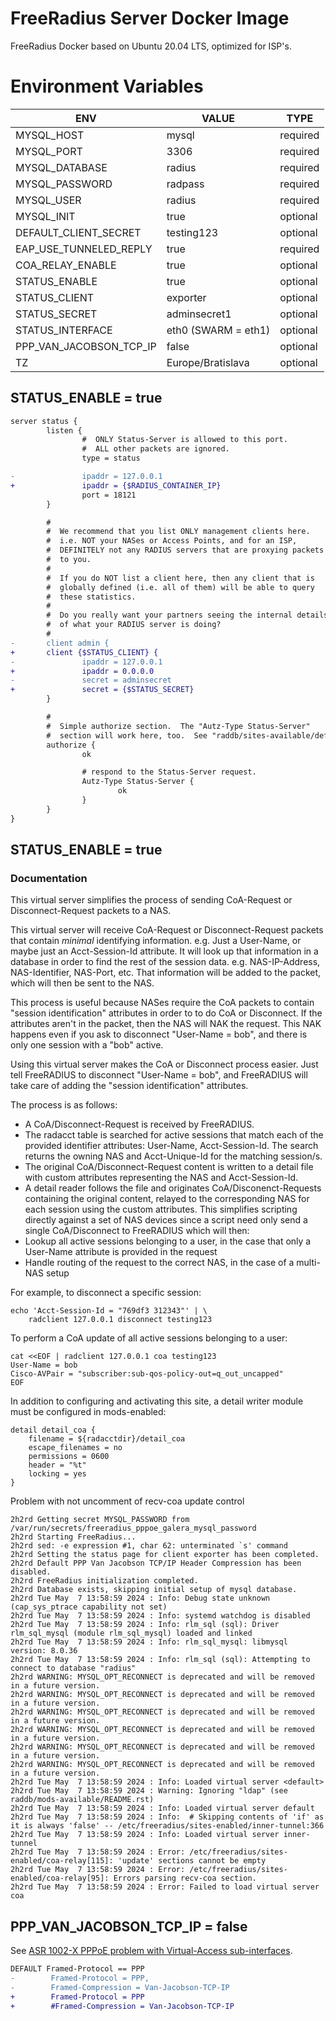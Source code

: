 # FreeRadius Server Docker Image

FreeRadius Docker based on Ubuntu 20.04 LTS, optimized for ISP's.

# Environment Variables

| ENV                         | VALUE              | TYPE     |
|-----------------------------|--------------------|----------|
| MYSQL_HOST                  | mysql              | required |
| MYSQL_PORT                  | 3306               | required |
| MYSQL_DATABASE              | radius             | required |
| MYSQL_PASSWORD              | radpass            | required |
| MYSQL_USER                  | radius             | required |
| MYSQL_INIT                  | true               | optional |
| DEFAULT_CLIENT_SECRET       | testing123         | optional |
| EAP_USE_TUNNELED_REPLY      | true               | required |
| COA_RELAY_ENABLE            | true               | optional |
| STATUS_ENABLE               | true               | optional |
| STATUS_CLIENT               | exporter           | optional |
| STATUS_SECRET               | adminsecret1       | optional |
| STATUS_INTERFACE            | eth0 (SWARM = eth1)| optional |
| PPP_VAN_JACOBSON_TCP_IP     | false              | optional |
| TZ                          | Europe/Bratislava  | optional |

## STATUS_ENABLE = true

```diff
server status {
        listen {
                #  ONLY Status-Server is allowed to this port.
                #  ALL other packets are ignored.
                type = status

-               ipaddr = 127.0.0.1
+               ipaddr = {$RADIUS_CONTAINER_IP}
                port = 18121
        }

        #
        #  We recommend that you list ONLY management clients here.
        #  i.e. NOT your NASes or Access Points, and for an ISP,
        #  DEFINITELY not any RADIUS servers that are proxying packets
        #  to you.
        #
        #  If you do NOT list a client here, then any client that is
        #  globally defined (i.e. all of them) will be able to query
        #  these statistics.
        #
        #  Do you really want your partners seeing the internal details
        #  of what your RADIUS server is doing?
        #
-       client admin {
+       client {$STATUS_CLIENT} {
-               ipaddr = 127.0.0.1
+               ipaddr = 0.0.0.0
-               secret = adminsecret
+               secret = {$STATUS_SECRET}
        }

        #
        #  Simple authorize section.  The "Autz-Type Status-Server"
        #  section will work here, too.  See "raddb/sites-available/default".
        authorize {
                ok

                # respond to the Status-Server request.
                Autz-Type Status-Server {
                        ok
                }
        }
}
```

## STATUS_ENABLE = true

### Documentation

This virtual server simplifies the process of sending CoA-Request or
Disconnect-Request packets to a NAS.

This virtual server will receive CoA-Request or Disconnect-Request
packets that contain *minimal* identifying information.  e.g. Just
a User-Name, or maybe just an Acct-Session-Id attribute.  It will
look up that information in a database in order to find the rest of
the session data.  e.g. NAS-IP-Address, NAS-Identifier, NAS-Port,
etc.  That information will be added to the packet, which will then
be sent to the NAS.

This process is useful because NASes require the CoA packets to
contain "session identification" attributes in order to to do CoA
or Disconnect.  If the attributes aren't in the packet, then the
NAS will NAK the request.  This NAK happens even if you ask to
disconnect "User-Name = bob", and there is only one session with a
"bob" active.

Using this virtual server makes the CoA or Disconnect process
easier.  Just tell FreeRADIUS to disconnect "User-Name = bob", and
FreeRADIUS will take care of adding the "session identification"
attributes.

The process is as follows:
  - A CoA/Disconnect-Request is received by FreeRADIUS.
  - The radacct table is searched for active sessions that match each of
    the provided identifier attributes: User-Name, Acct-Session-Id. The
    search returns the owning NAS and Acct-Unique-Id for the matching
    session/s.
  - The original CoA/Disconnect-Request content is written to a detail file
    with custom attributes representing the NAS and Acct-Session-Id.
  - A detail reader follows the file and originates CoA/Disconenct-Requests
    containing the original content, relayed to the corresponding NAS for
    each session using the custom attributes.
This simplifies scripting directly against a set of NAS devices since a
script need only send a single CoA/Disconnect to FreeRADIUS which will
then:
  - Lookup all active sessions belonging to a user, in the case that only a
    User-Name attribute is provided in the request
  - Handle routing of the request to the correct NAS, in the case of a
    multi-NAS setup

For example, to disconnect a specific session:

```console
echo 'Acct-Session-Id = "769df3 312343"' | \
    radclient 127.0.0.1 disconnect testing123
```

To perform a CoA update of all active sessions belonging to a user:

```console
cat <<EOF | radclient 127.0.0.1 coa testing123
User-Name = bob
Cisco-AVPair = "subscriber:sub-qos-policy-out=q_out_uncapped"
EOF
```

In addition to configuring and activating this site, a detail
writer module must be configured in mods-enabled:

```console
detail detail_coa {
    filename = ${radacctdir}/detail_coa
    escape_filenames = no
    permissions = 0600
    header = "%t"
    locking = yes
}
```


Problem with not uncomment of recv-coa update control

```console
2h2rd Getting secret MYSQL_PASSWORD from /var/run/secrets/freeradius_pppoe_galera_mysql_password
2h2rd Starting FreeRadius...
2h2rd sed: -e expression #1, char 62: unterminated `s' command
2h2rd Setting the status page for client exporter has been completed.
2h2rd Default PPP Van Jacobson TCP/IP Header Compression has been disabled.
2h2rd FreeRadius initialization completed.
2h2rd Database exists, skipping initial setup of mysql database.
2h2rd Tue May  7 13:58:59 2024 : Info: Debug state unknown (cap_sys_ptrace capability not set)
2h2rd Tue May  7 13:58:59 2024 : Info: systemd watchdog is disabled
2h2rd Tue May  7 13:58:59 2024 : Info: rlm_sql (sql): Driver rlm_sql_mysql (module rlm_sql_mysql) loaded and linked
2h2rd Tue May  7 13:58:59 2024 : Info: rlm_sql_mysql: libmysql version: 8.0.36
2h2rd Tue May  7 13:58:59 2024 : Info: rlm_sql (sql): Attempting to connect to database "radius"
2h2rd WARNING: MYSQL_OPT_RECONNECT is deprecated and will be removed in a future version.
2h2rd WARNING: MYSQL_OPT_RECONNECT is deprecated and will be removed in a future version.
2h2rd WARNING: MYSQL_OPT_RECONNECT is deprecated and will be removed in a future version.
2h2rd WARNING: MYSQL_OPT_RECONNECT is deprecated and will be removed in a future version.
2h2rd WARNING: MYSQL_OPT_RECONNECT is deprecated and will be removed in a future version.
2h2rd WARNING: MYSQL_OPT_RECONNECT is deprecated and will be removed in a future version.
2h2rd Tue May  7 13:58:59 2024 : Info: Loaded virtual server <default>
2h2rd Tue May  7 13:58:59 2024 : Warning: Ignoring "ldap" (see raddb/mods-available/README.rst)
2h2rd Tue May  7 13:58:59 2024 : Info: Loaded virtual server default
2h2rd Tue May  7 13:58:59 2024 : Info:  # Skipping contents of 'if' as it is always 'false' -- /etc/freeradius/sites-enabled/inner-tunnel:366
2h2rd Tue May  7 13:58:59 2024 : Info: Loaded virtual server inner-tunnel
2h2rd Tue May  7 13:58:59 2024 : Error: /etc/freeradius/sites-enabled/coa-relay[115]: 'update' sections cannot be empty
2h2rd Tue May  7 13:58:59 2024 : Error: /etc/freeradius/sites-enabled/coa-relay[95]: Errors parsing recv-coa section.
2h2rd Tue May  7 13:58:59 2024 : Error: Failed to load virtual server coa
```



## PPP_VAN_JACOBSON_TCP_IP = false

See [ASR 1002-X PPPoE problem with Virtual-Access sub-interfaces](https://community.cisco.com/t5/other-service-provider-subjects/asr-1002-x-pppoe-problem-with-virtual-access-sub-interfaces/td-p/2665369).

```diff
DEFAULT Framed-Protocol == PPP
-        Framed-Protocol = PPP,
-        Framed-Compression = Van-Jacobson-TCP-IP
+        Framed-Protocol = PPP
+        #Framed-Compression = Van-Jacobson-TCP-IP
```
